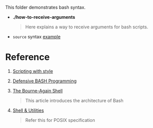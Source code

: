 This folder demonstrates bash syntax.

- **./how-to-receive-arguments**

  > Here explains a way to receive arguments for bash scripts.

- `source` syntax [example](./examples/source)



# Reference

1. [Scripting with style](https://wiki.bash-hackers.org/scripting/style)

2. [Defensive BASH Programming](https://kfirlavi.herokuapp.com/blog/2012/11/14/defensive-bash-programming/)

3. [The Bourne-Again Shell](https://www.aosabook.org/en/bash.html)

    > This article introduces the architecture of Bash

4. [Shell & Utilities](https://pubs.opengroup.org/onlinepubs/9699919799/)

    > Refer this for POSIX specification
